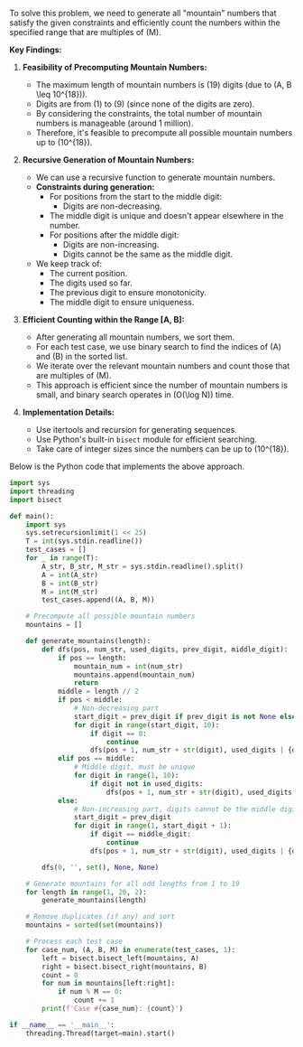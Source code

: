 To solve this problem, we need to generate all "mountain" numbers that satisfy the given constraints and efficiently count the numbers within the specified range that are multiples of \(M\).

**Key Findings:**

1. **Feasibility of Precomputing Mountain Numbers:**
   - The maximum length of mountain numbers is \(19\) digits (due to \(A, B \leq 10^{18}\)).
   - Digits are from \(1\) to \(9\) (since none of the digits are zero).
   - By considering the constraints, the total number of mountain numbers is manageable (around 1 million).
   - Therefore, it's feasible to precompute all possible mountain numbers up to \(10^{18}\).

2. **Recursive Generation of Mountain Numbers:**
   - We can use a recursive function to generate mountain numbers.
   - **Constraints during generation:**
     - For positions from the start to the middle digit:
       - Digits are non-decreasing.
     - The middle digit is unique and doesn't appear elsewhere in the number.
     - For positions after the middle digit:
       - Digits are non-increasing.
       - Digits cannot be the same as the middle digit.
   - We keep track of:
     - The current position.
     - The digits used so far.
     - The previous digit to ensure monotonicity.
     - The middle digit to ensure uniqueness.

3. **Efficient Counting within the Range [A, B]:**
   - After generating all mountain numbers, we sort them.
   - For each test case, we use binary search to find the indices of \(A\) and \(B\) in the sorted list.
   - We iterate over the relevant mountain numbers and count those that are multiples of \(M\).
   - This approach is efficient since the number of mountain numbers is small, and binary search operates in \(O(\log N)\) time.

4. **Implementation Details:**
   - Use itertools and recursion for generating sequences.
   - Use Python's built-in `bisect` module for efficient searching.
   - Take care of integer sizes since the numbers can be up to \(10^{18}\).

Below is the Python code that implements the above approach.

```python
import sys
import threading
import bisect

def main():
    import sys
    sys.setrecursionlimit(1 << 25)
    T = int(sys.stdin.readline())
    test_cases = []
    for _ in range(T):
        A_str, B_str, M_str = sys.stdin.readline().split()
        A = int(A_str)
        B = int(B_str)
        M = int(M_str)
        test_cases.append((A, B, M))

    # Precompute all possible mountain numbers
    mountains = []

    def generate_mountains(length):
        def dfs(pos, num_str, used_digits, prev_digit, middle_digit):
            if pos == length:
                mountain_num = int(num_str)
                mountains.append(mountain_num)
                return
            middle = length // 2
            if pos < middle:
                # Non-decreasing part
                start_digit = prev_digit if prev_digit is not None else 1
                for digit in range(start_digit, 10):
                    if digit == 0:
                        continue
                    dfs(pos + 1, num_str + str(digit), used_digits | {digit}, digit, middle_digit)
            elif pos == middle:
                # Middle digit, must be unique
                for digit in range(1, 10):
                    if digit not in used_digits:
                        dfs(pos + 1, num_str + str(digit), used_digits | {digit}, digit, digit)
            else:
                # Non-increasing part, digits cannot be the middle digit
                start_digit = prev_digit
                for digit in range(1, start_digit + 1):
                    if digit == middle_digit:
                        continue
                    dfs(pos + 1, num_str + str(digit), used_digits | {digit}, digit, middle_digit)

        dfs(0, '', set(), None, None)

    # Generate mountains for all odd lengths from 1 to 19
    for length in range(1, 20, 2):
        generate_mountains(length)

    # Remove duplicates (if any) and sort
    mountains = sorted(set(mountains))

    # Process each test case
    for case_num, (A, B, M) in enumerate(test_cases, 1):
        left = bisect.bisect_left(mountains, A)
        right = bisect.bisect_right(mountains, B)
        count = 0
        for num in mountains[left:right]:
            if num % M == 0:
                count += 1
        print(f'Case #{case_num}: {count}')

if __name__ == '__main__':
    threading.Thread(target=main).start()
```